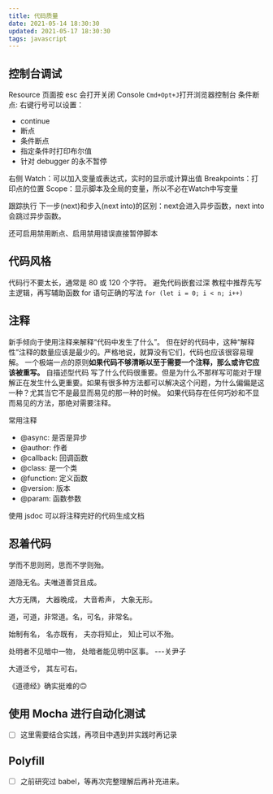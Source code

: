```yaml
---
title: 代码质量
date: 2021-05-14 18:30:30
updated: 2021-05-17 18:30:30
tags: javascript
---
```



## 控制台调试
Resource 页面按 esc 会打开关闭 Console
`Cmd+Opt+J`打开浏览器控制台
条件断点:
右键行号可以设置：
- continue
- 断点
- 条件断点
- 指定条件时打印布尔值
- 针对 debugger 的永不暂停

右侧
Watch：可以加入变量或表达式，实时的显示或计算出值
Breakpoints：打印点的位置
Scope：显示脚本及全局的变量，所以不必在Watch中写变量

跟踪执行
下一步(next)和步入(next into)的区别：next会进入异步函数，next into 会跳过异步函数。

还可启用禁用断点、启用禁用错误直接暂停脚本

## 代码风格
代码行不要太长，通常是 80 或 120 个字符。
避免代码嵌套过深
教程中推荐先写主逻辑，再写辅助函数
for 语句正确的写法 `for (let i = 0; i < n; i++)`

## 注释
新手倾向于使用注释来解释“代码中发生了什么”。
但在好的代码中，这种“解释性”注释的数量应该是最少的。严格地说，就算没有它们，代码也应该很容易理解。
一个极端一点的原则**如果代码不够清晰以至于需要一个注释，那么或许它应该被重写。**
自描述型代码
写了什么代码很重要。但是为什么不那样写可能对于理解正在发生什么更重要。如果有很多种方法都可以解决这个问题，为什么偏偏是这一种？尤其当它不是最显而易见的那一种的时候。
如果代码存在任何巧妙和不显而易见的方法，那绝对需要注释。

常用注释
- @async: 是否是异步
- @author: 作者
- @callback: 回调函数
- @class: 是一个类
- @function: 定义函数
- @version: 版本
- @param: 函数参数

使用 jsdoc 可以将注释完好的代码生成文档

## 忍着代码
学而不思则罔，思而不学则殆。

道隐无名。夫唯道善贷且成。

大方无隅，
大器晚成，
大音希声，
大象无形。

道，可道，非常道。名，可名，非常名。

始制有名，
名亦既有，
夫亦将知止，
知止可以不殆。

处明者不见暗中一物，
处暗者能见明中区事。
---关尹子

大道泛兮，
其左可右。

《道德经》确实挺难的🙃


## 使用 Mocha 进行自动化测试
- [ ] 这里需要结合实践，再项目中遇到并实践时再记录

## Polyfill
- [ ] 之前研究过 babel，等再次完整理解后再补充进来。